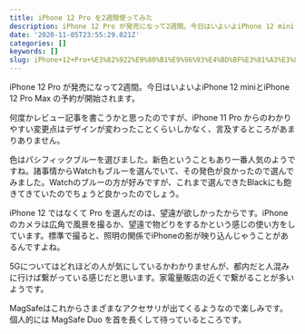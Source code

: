 ```yaml
---
title: iPhone 12 Pro を2週間使ってみた
description: iPhone 12 Pro が発売になって2週間。今日はいよいよiPhone 12 miniとiPhone 12 Pro Max の予約が開始されます。
date: '2020-11-05T23:55:29.021Z'
categories: []
keywords: []
slug: iPhone+12+Pro+%E3%82%922%E9%80%B1%E9%96%93%E4%BD%BF%E3%81%A3%E3%81%A6%E3%81%BF%E3%81%9F
---
```

iPhone 12 Pro が発売になって2週間。今日はいよいよiPhone 12 miniとiPhone 12 Pro Max の予約が開始されます。

何度かレビュー記事を書こうかと思ったのですが、iPhone 11 Pro からのわかりやすい変更点はデザインが変わったことくらいしかなく、言及するところがあまりありません。

色はパシフィックブルーを選びました。新色ということもあり一番人気のようですね。諸事情からWatchもブルーを選んでいて、その発色が良かったので選んでみました。Watchのブルーの方が好みですが、これまで選んできたBlackにも飽きてきていたのでちょうど良かったのでしょう。

iPhone 12 ではなくて Pro を選んだのは、望遠が欲しかったからです。iPhoneのカメラは広角で風景を撮るか、望遠で物どりをするかという感じの使い方をしています。標準で撮ると、照明の関係でiPhoneの影が映り込んじゃうことがあるんですよね。

5Gについてはどれほどの人が気にしているかわかりませんが、都内だと人混みに行けば繋がっている感じだと思います。家電量販店の近くで繋がることが多いようです。

MagSafeはこれからさまざまなアクセサリが出てくるようなので楽しみです。個人的には MagSafe Duo を首を長くして待っているところです。